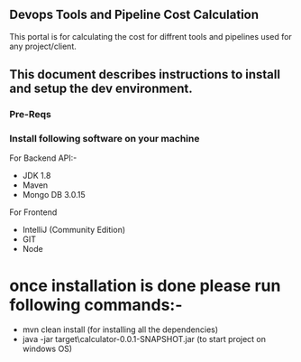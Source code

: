 ## Devops Tools and Pipeline Cost Calculation
This portal is for calculating the cost for diffrent tools and pipelines used for any project/client.

## This document describes instructions to install and setup the dev environment.

### Pre-Reqs

### Install following software on your machine

For Backend API:-
* JDK 1.8
* Maven
* Mongo DB 3.0.15

For Frontend 
* IntelliJ (Community Edition)
* GIT
* Node

# once installation is done please run following commands:-

* mvn clean install (for installing all the dependencies)
* java -jar target\calculator-0.0.1-SNAPSHOT.jar (to start project on windows OS)